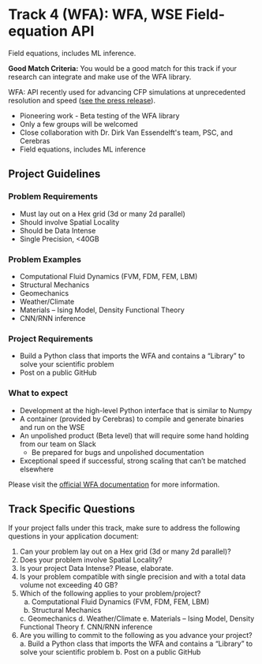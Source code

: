 # Track 4 (WFA): WFA, WSE Field-equation API
Field equations, includes ML inference.

**Good Match Criteria:** You would be a good match for this track if your research can integrate and make use of the WFA library.

WFA: API recently used for advancing CFP simulations at unprecedented resolution and speed ([see the press release](https://www.psc.edu/national-energy-technology-laboratory-and-pittsburgh-supercomputing-center-pioneer-first-ever-computational-fluid-dynamics-simulation-on-cerebras-wafer-scale-engine/)).
* Pioneering work - Beta testing of the WFA library
* Only a few groups will be welcomed
* Close collaboration with Dr. Dirk Van Essendelft's team, PSC, and Cerebras
* Field equations, includes ML inference
## Project Guidelines
### Problem Requirements
* Must lay out on a Hex grid (3d or many 2d parallel)
* Should involve Spatial Locality
* Should be Data Intense
* Single Precision, &lt;40GB
### Problem Examples
* Computational Fluid Dynamics (FVM, FDM, FEM, LBM)
* Structural Mechanics
* Geomechanics
* Weather/Climate
* Materials – Ising Model, Density Functional Theory
* CNN/RNN inference
### Project Requirements
* Build a Python class that imports the WFA and contains a “Library” to solve your scientific problem
* Post on a public GitHub
### What to expect
* Development at the high-level Python interface that is similar to Numpy
* A container (provided by Cerebras) to compile and generate binaries and run on the WSE
* An unpolished product (Beta level) that will require some hand holding from our team on Slack
   * Be prepared for bugs and unpolished documentation
* Exceptional speed if successful, strong scaling that can’t be matched elsewhere
  
Please visit the [official WFA documentation](https://dirk-netl.github.io/WSE_FE/) for more information.

## Track Specific Questions

If your project falls under this track, make sure to address the following questions in your application document:
<ol>
<li>Can your problem lay out on a Hex grid (3d or many 2d parallel)?</li>
<li>Does your problem involve Spatial Locality?</li>
<li>Is your project Data Intense? Please, elaborate.</li>
<li>Is your problem compatible with single precision and with a total data volume not exceeding 40 GB?</li>
<li>Which of the following applies to your problem/project?
<ol style="list-style-type:lower-alpha";>
    <li>Computational Fluid Dynamics (FVM, FDM, FEM, LBM)</li>
    <li>Structural Mechanics</li>
  </ol>
    c. Geomechanics
    d. Weather/Climate
    e. Materials – Ising Model, Density Functional Theory
    f. CNN/RNN inference
</li>
<li>Are you willing to commit to the following as you advance your project?
    a. Build a Python class that imports the WFA and contains a “Library” to solve your scientific problem
    b. Post on a public GitHub
</li>
</ol>
